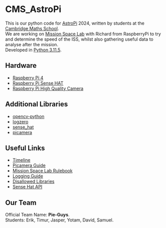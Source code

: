# CMS_AstroPi
This is our python code for [AstroPi](https://astro-pi.org/) 2024, written by students at the [Cambridge Maths School](https://cms.tela.org.uk/).  
We are working on [Mission Space Lab](https://astro-pi.org/mission-space-lab) with Richard from RaspberryPi to try and determine the speed of the ISS, whilst also gathering useful data to analyse after the mission.  
Developed in [Python 3.11.5](https://www.python.org/).

## Hardware
 - [Raspberry Pi 4](https://www.raspberrypi.com/products/raspberry-pi-4-model-b/)
 - [Raspberry Pi Sense HAT](https://www.raspberrypi.com/products/sense-hat/)
 - [Raspberry Pi High Quality Camera](https://www.raspberrypi.com/products/raspberry-pi-high-quality-camera/)

## Additional Libraries
 - [opencv-python](https://pypi.org/project/opencv-python/)
 - [logzero](https://pypi.org/project/logzero/)
 - [sense_hat](https://pypi.org/project/sense-hat/)
 - [picamera](https://pypi.org/project/picamera/)

## Useful Links
 - [Timeline](https://drive.google.com/file/d/13shLaPVPRtqW_dJVC9sglgpTVlJxrLiL/view)
 - [Picamera Guide](https://projects.raspberrypi.org/en/projects/getting-started-with-picamera/1)
 - [Mission Space Lab Rulebook](https://astro-pi.org/mission-space-lab/rulebook)
 - [Logging Guide](https://projects.raspberrypi.org/en/projects/mission-space-lab-creator-guide/3)
 - [Disallowed Libraries](https://docs.google.com/spreadsheets/d/1EoVzgA8gOiDXsJ1k9dQBdPyFC8U3bXFca2dRmdKNbcI/edit#gid=0)
 - [Sense Hat API](https://pythonhosted.org/sense-hat/api/)

## Our Team
Official Team Name: **Pie-Guys**.  
Students: Erik, Timur, Jasper, Yotam, David, Samuel.